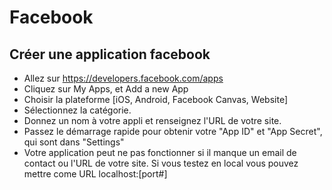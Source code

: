# Facebook

## Créer une application facebook

- Allez sur https://developers.facebook.com/apps
- Cliquez sur My Apps, et Add a new App
- Choisir la plateforme [iOS, Android, Facebook Canvas, Website]
- Sélectionnez la catégorie.
- Donnez un nom à votre appli et renseignez l'URL de votre site.
- Passez le démarrage rapide pour obtenir votre "App ID" et "App Secret", qui sont dans "Settings"
- Votre application peut ne pas fonctionner si il manque un email de contact ou l'URL de votre site. Si vous testez en local vous pouvez mettre come URL localhost:[port#]